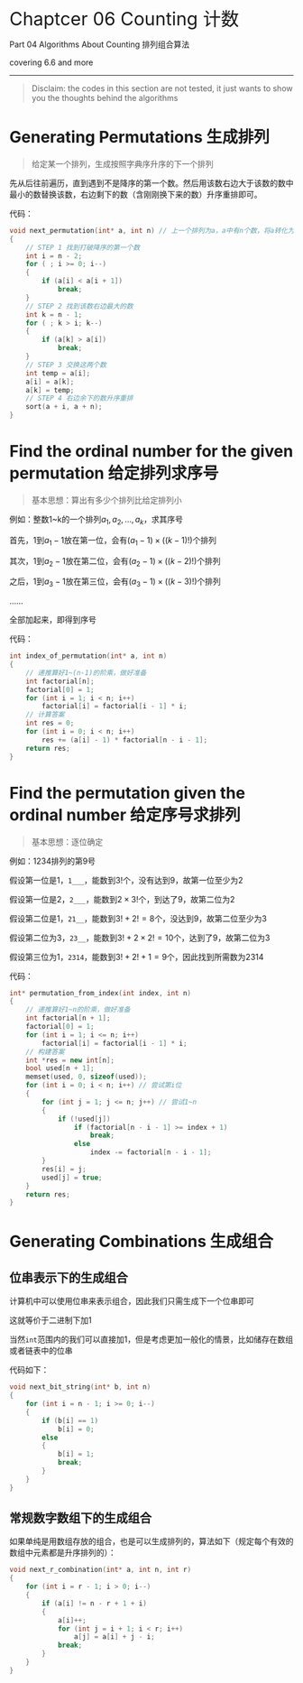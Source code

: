 <font size=6>Chaptcer 06 Counting 计数</font>

Part 04 Algorithms About Counting 排列组合算法

covering 6.6 and more

------

> Disclaim: the codes in this section are not tested, it just wants to show you the thoughts behind the algorithms

# Generating Permutations 生成排列

> 给定某一个排列，生成按照字典序升序的下一个排列

先从后往前遍历，直到遇到不是降序的第一个数。然后用该数右边大于该数的数中最小的数替换该数，右边剩下的数（含刚刚换下来的数）升序重排即可。

代码：

```c++
void next_permutation(int* a, int n) // 上一个排列为a，a中有n个数，将a转化为下一个排列
{
    // STEP 1 找到打破降序的第一个数
    int i = n - 2;
    for ( ; i >= 0; i--)
    {
        if (a[i] < a[i + 1])
            break;
    }
    // STEP 2 找到该数右边最大的数
    int k = n - 1;
    for ( ; k > i; k--)
    {
        if (a[k] > a[i])
            break;
    }
    // STEP 3 交换这两个数
    int temp = a[i];
    a[i] = a[k];
    a[k] = temp;
    // STEP 4 右边余下的数升序重排
    sort(a + i, a + n);
}
```

# Find the ordinal number for the given permutation 给定排列求序号

> 基本思想：算出有多少个排列比给定排列小

例如：整数1~k的一个排列$a_1,a_2,…,a_k$，求其序号

首先，1到$a_1-1$放在第一位，会有$(a_1-1)\times((k-1)!)$个排列

其次，1到$a_2-1$放在第二位，会有$(a_2-1)\times((k-2)!)$个排列

之后，1到$a_3-1$放在第三位，会有$(a_3-1)\times((k-3)!)$个排列

……

全部加起来，即得到序号

代码：

```c++
int index_of_permutation(int* a, int n)
{
    // 递推算好1~(n-1)的阶乘，做好准备
    int factorial[n];
    factorial[0] = 1;
    for (int i = 1; i < n; i++)
        factorial[i] = factorial[i - 1] * i;
    // 计算答案
    int res = 0;
    for (int i = 0; i < n; i++)
        res += (a[i] - 1) * factorial[n - i - 1];
    return res;
}
```

# Find the permutation given the ordinal number 给定序号求排列

> 基本思想：逐位确定

例如：1234排列的第9号

假设第一位是1，`1___`，能数到$3!$个，没有达到9，故第一位至少为2

假设第一位是2，`2___`，能数到$2\times 3!$个，到达了9，故第二位为2

假设第二位是1，`21__`，能数到$3!+2!=8$个，没达到9，故第二位至少为3

假设第二位为3，`23__`，能数到$3!+2\times 2!=10$个，达到了9，故第二位为3

假设第三位为1，`2314`，能数到$3!+2!+1=9$个，因此找到所需数为2314

代码：

```c++
int* permutation_from_index(int index, int n)
{
    // 递推算好1~n的阶乘，做好准备
    int factorial[n + 1];
    factorial[0] = 1;
    for (int i = 1; i <= n; i++)
        factorial[i] = factorial[i - 1] * i;
    // 构建答案
    int *res = new int[n];
    bool used[n + 1];
    memset(used, 0, sizeof(used));
    for (int i = 0; i < n; i++) // 尝试第i位
    {
        for (int j = 1; j <= n; j++) // 尝试1~n
        {
            if (!used[j])
                if (factorial[n - i - 1] >= index + 1)
                    break;
            	else
                    index -= factorial[n - i - 1];
        }
        res[i] = j;
        used[j] = true;
    }
    return res;
}
```

# Generating Combinations 生成组合

## 位串表示下的生成组合

计算机中可以使用位串来表示组合，因此我们只需生成下一个位串即可

这就等价于二进制下加1

当然`int`范围内的我们可以直接加1，但是考虑更加一般化的情景，比如储存在数组或者链表中的位串

代码如下：

```c++
void next_bit_string(int* b, int n)
{
    for (int i = n - 1; i >= 0; i--)
    {
        if (b[i] == 1)
            b[i] = 0;
        else
        {
            b[i] = 1;
            break;
        }
    }
}
```

## 常规数字数组下的生成组合

如果单纯是用数组存放的组合，也是可以生成排列的，算法如下（规定每个有效的数组中元素都是升序排列的）：

```c++
void next_r_combination(int* a, int n, int r)
{
    for (int i = r - 1; i > 0; i--)
    {
        if (a[i] != n - r + 1 + i)
        {
            a[i]++;
            for (int j = i + 1; i < r; i++)
                a[j] = a[i] + j - i;
            break;
        }
    }
}
```

